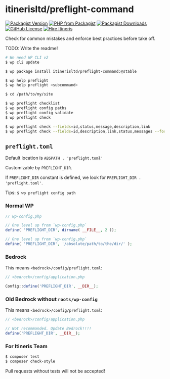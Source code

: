 # itinerisltd/preflight-command

[![Packagist Version](https://img.shields.io/packagist/v/itinerisltd/preflight-command.svg)](https://packagist.org/packages/itinerisltd/preflight-command)
[![PHP from Packagist](https://img.shields.io/packagist/php-v/itinerisltd/preflight-command.svg)](https://packagist.org/packages/itinerisltd/preflight-command)
[![Packagist Downloads](https://img.shields.io/packagist/dt/itinerisltd/preflight-command.svg)](https://packagist.org/packages/itinerisltd/preflight-command)
[![GitHub License](https://img.shields.io/github/license/itinerisltd/preflight-command.svg)](https://github.com/ItinerisLtd/preflight-command/blob/master/LICENSE)
[![Hire Itineris](https://img.shields.io/badge/Hire-Itineris-ff69b4.svg)](https://www.itineris.co.uk/contact/)

Check for common mistakes and enforce best practices before take off.

TODO: Write the readme!

```bash
# We need WP CLI v2
$ wp cli update

$ wp package install itinerisltd/preflight-command:@stable

$ wp help preflight
$ wp help preflight <subcommand>

$ cd /path/to/my/site

$ wp preflight checklist
$ wp preflight config paths
$ wp preflight config validate
$ wp preflight check

$ wp preflight check --fields=id,status,message,description,link
$ wp preflight check --fields=id,description,link,status,messages --format=yaml
```

## `preflight.toml`

Default location is `ABSPATH . 'preflight.toml'`

Customizable by `PREFLIGHT_DIR`.

If `PREFLIGHT_DIR` constant is defined, we look for `PREFLIGHT_DIR . 'preflight.toml'`.

Tips: `$ wp preflight config path`

### Normal WP

```php
// wp-config.php

// One level up from `wp-config.php`
define( 'PREFLIGHT_DIR', dirname( __FILE__, 2 ));

// One level up from `wp-config.php`
define( 'PREFLIGHT_DIR', '/absolute/path/to/the/dir/' );
```

### Bedrock

This means `<bedrock>/config/preflight.toml`:

```php
// <bedrock>/config/application.php

Config::define('PREFLIGHT_DIR', __DIR__);
```

### Old Bedrock without `roots/wp-config`

This means `<bedrock>/config/preflight.toml`:

```php
// <bedrock>/config/application.php

// Not recommanded. Update Bedrock!!!!
define('PREFLIGHT_DIR', __DIR__);
```

### For Itineris Team

```bash
$ composer test
$ composer check-style
```

Pull requests without tests will not be accepted!
